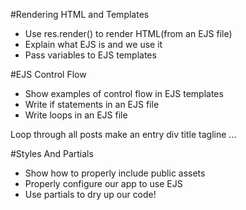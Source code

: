 #Rendering HTML and Templates

* Use res.render() to render HTML(from an EJS file)  
* Explain what EJS is and we use it  
* Pass variables to EJS templates  

#EJS Control Flow

* Show examples of control flow in EJS templates  
* Write if statements in an EJS file  
* Write loops in an EJS file  

Loop through all posts
    make an entry div
    title
    tagline
    ...
    
#Styles And Partials

* Show how to properly include public assets  
* Properly configure our app to use EJS  
* Use partials to dry up our code!  


